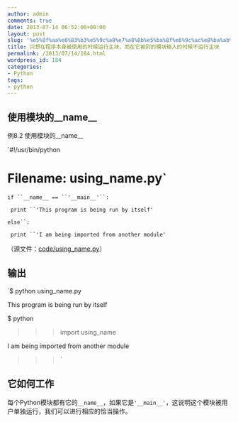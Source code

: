 ```yaml
---
author: admin
comments: true
date: 2013-07-14 06:52:00+00:00
layout: post
slug: '%e5%8f%aa%e6%83%b3%e5%9c%a8%e7%a8%8b%e5%ba%8f%e6%9c%ac%e8%ba%ab%e8%a2%ab%e4%bd%bf%e7%94%a8%e7%9a%84%e6%97%b6%e5%80%99%e8%bf%90%e8%a1%8c%e4%b8%bb%e5%9d%97%ef%bc%8c%e8%80%8c%e5%9c%a8%e5%ae%83%e8%a2%abe'
title: 只想在程序本身被使用的时候运行主块，而在它被别的模块输入的时候不运行主块
permalink: /2013/07/14/184.html
wordpress_id: 184
categories:
- Python
tags:
- python
---
```





## 使用模块的__name__




例8.2 使用模块的__name__




`#!/usr/bin/python  

# Filename: using_name.py`  

  

`if ``__name__ == ``'__main__'``:`  

` print ``'This program is being run by itself'`  

`else``:`  

` print ``'I am being imported from another module'`




（源文件：[code/using_name.py](http://sebug.net/paper/python/code/using_name.py)）




## 输出




`$ python using_name.py  

This program is being run by itself  

  

$ python  

>>> import using_name  

I am being imported from another module  

>>>`




## 它如何工作




每个Python模块都有它的`__name__`，如果它是`'__main__'`，这说明这个模块被用户单独运行，我们可以进行相应的恰当操作。




